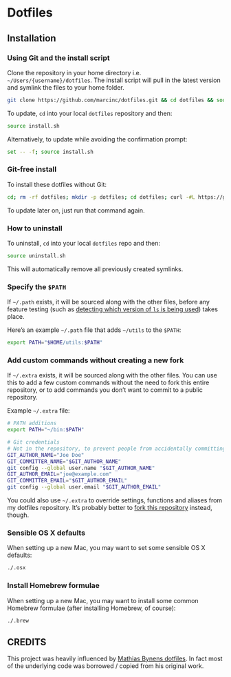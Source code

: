 # Dotfiles

## Installation

### Using Git and the install script

Clone the repository in your home directory i.e. `~/Users/{username}/dotfiles`. The install script will pull in the latest version and symlink the files to your home folder.

```bash
git clone https://github.com/marcinc/dotfiles.git && cd dotfiles && source install.sh
```

To update, `cd` into your local `dotfiles` repository and then:

```bash
source install.sh
```

Alternatively, to update while avoiding the confirmation prompt:

```bash
set -- -f; source install.sh
```

### Git-free install

To install these dotfiles without Git:

```bash
cd; rm -rf dotfiles; mkdir -p dotfiles; cd dotfiles; curl -#L https://github.com/marcinc/dotfiles/tarball/master | tar -xzv --strip-components 1; source install.sh
```

To update later on, just run that command again.

### How to uninstall

To uninstall, `cd` into your local `dotfiles` repo and then:

```bash
source uninstall.sh
```

This will automatically remove all previously created symlinks.

### Specify the `$PATH`

If `~/.path` exists, it will be sourced along with the other files, before any feature testing (such as [detecting which version of `ls` is being used](https://github.com/mathiasbynens/dotfiles/blob/aff769fd75225d8f2e481185a71d5e05b76002dc/.aliases#L21-26)) takes place.

Here’s an example `~/.path` file that adds `~/utils` to the `$PATH`:

```bash
export PATH="$HOME/utils:$PATH"
```

### Add custom commands without creating a new fork

If `~/.extra` exists, it will be sourced along with the other files. You can use this to add a few custom commands without the need to fork this entire repository, or to add commands you don’t want to commit to a public repository.

Example `~/.extra` file:

```bash
# PATH additions
export PATH="~/bin:$PATH"

# Git credentials
# Not in the repository, to prevent people from accidentally committing under my name
GIT_AUTHOR_NAME="Joe Doe"
GIT_COMMITTER_NAME="$GIT_AUTHOR_NAME"
git config --global user.name "$GIT_AUTHOR_NAME"
GIT_AUTHOR_EMAIL="joe@example.com"
GIT_COMMITTER_EMAIL="$GIT_AUTHOR_EMAIL"
git config --global user.email "$GIT_AUTHOR_EMAIL"
```

You could also use `~/.extra` to override settings, functions and aliases from my dotfiles repository. It’s probably better to [fork this repository](https://github.com/marcinc/dotfiles/fork_select) instead, though.

### Sensible OS X defaults

When setting up a new Mac, you may want to set some sensible OS X defaults:

```bash
./.osx
```

### Install Homebrew formulae

When setting up a new Mac, you may want to install some common Homebrew formulae (after installing Homebrew, of course):

```bash
./.brew
```

## CREDITS

This project was heavily influenced by [Mathias Bynens dotfiles](https://github.com/mathiasbynens/dotfiles). In fact most of the underlying code was borrowed / copied from his original work.
